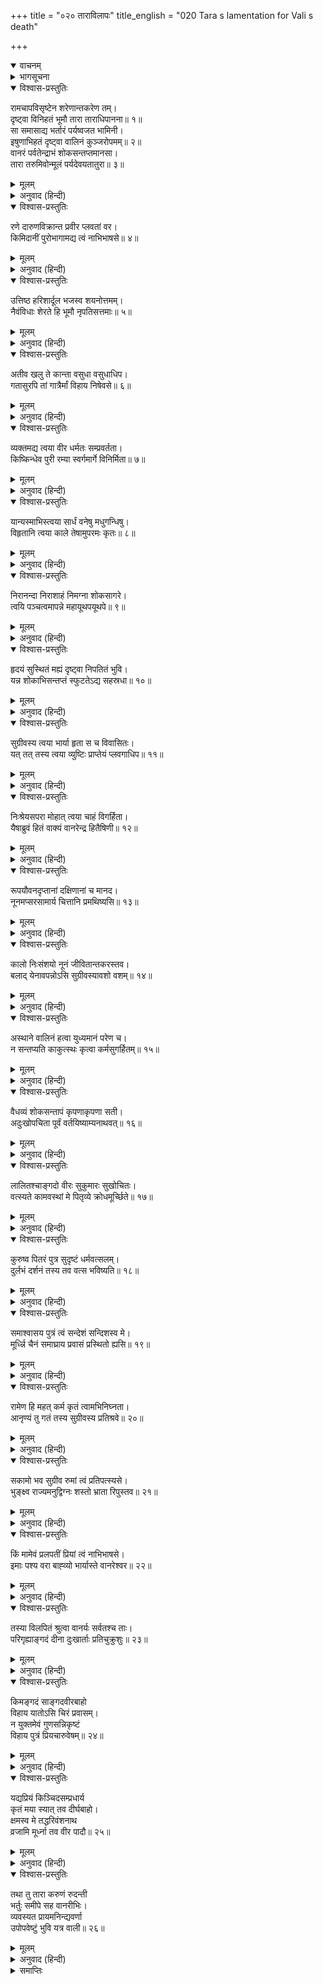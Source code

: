 +++
title = "०२० ताराविलापः"
title_english = "020 Tara s lamentation for Vali s death"

+++
<details open><summary>वाचनम्</summary>
<div caption="श्रीराम-हरिसीताराममूर्ति-घनपाठिभ्यां वचनम्" class="audioEmbed" src="https://archive.org/download/Ramayana-recitation-Sriram-harisItArAmamUrti-Ghanapaati-v2/Kanda_4/Kanda_4_KSK-020-Thara_Vilapaha.mp3"></div>
</details>

<details><summary>भागसूचना</summary>

20. ताराका विलाप
</details>

<details open><summary>विश्वास-प्रस्तुतिः</summary>

रामचापविसृष्टेन शरेणान्तकरेण तम्।  
दृष्ट्वा विनिहतं भूमौ तारा ताराधिपानना॥ १॥  
सा समासाद्य भर्तारं पर्यष्वजत भामिनी।  
इषुणाभिहतं दृष्ट्वा वालिनं कुञ्जरोपमम्॥ २॥  
वानरं पर्वतेन्द्राभं शोकसन्तप्तमानसा।  
तारा तरुमिवोन्मूलं पर्यदेवयतातुरा॥ ३॥
</details>

<details><summary>मूलम्</summary>

रामचापविसृष्टेन शरेणान्तकरेण तम्।  
दृष्ट्वा विनिहतं भूमौ तारा ताराधिपानना॥ १॥  
सा समासाद्य भर्तारं पर्यष्वजत भामिनी।  
इषुणाभिहतं दृष्ट्वा वालिनं कुञ्जरोपमम्॥ २॥  
वानरं पर्वतेन्द्राभं शोकसन्तप्तमानसा।  
तारा तरुमिवोन्मूलं पर्यदेवयतातुरा॥ ३॥
</details>

<details><summary>अनुवाद (हिन्दी)</summary>

चन्द्रमुखी ताराने देखा, मेरे स्वामी वानरराज वाली श्रीरामचन्द्रजीके धनुषसे छूटे हुए प्राणान्तकारी बाणसे घायल होकर धरतीपर पड़े हैं, उस अवस्थामें उनके पास पहुँचकर वह भामिनी उनके शरीरसे लिपट गयी। जो अपने शरीरसे गजराज और गिरिराजको भी मात करते थे, उन्हीं वानरराजको बाणसे आहत होकर जड़से उखड़े हुए वृक्षकी भाँति धराशायी हुआ देख ताराका हृदय शोकसे संतप्त हो उठा और वह आतुर होकर विलाप करने लगी—॥ १—३॥
</details>

<details open><summary>विश्वास-प्रस्तुतिः</summary>

रणे दारुणविक्रान्त प्रवीर प्लवतां वर।  
किमिदानीं पुरोभागामद्य त्वं नाभिभाषसे॥ ४॥
</details>

<details><summary>मूलम्</summary>

रणे दारुणविक्रान्त प्रवीर प्लवतां वर।  
किमिदानीं पुरोभागामद्य त्वं नाभिभाषसे॥ ४॥
</details>

<details><summary>अनुवाद (हिन्दी)</summary>

‘रणमें भयानक पराक्रम प्रकट करनेवाले महान् वीर वानरराज! आज इस समय मुझे अपने सामने पाकर भी आप बोलते क्यों नहीं हैं?॥ ४॥
</details>

<details open><summary>विश्वास-प्रस्तुतिः</summary>

उत्तिष्ठ हरिशार्दूल भजस्व शयनोत्तमम्।  
नैवंविधाः शेरते हि भूमौ नृपतिसत्तमाः॥ ५॥
</details>

<details><summary>मूलम्</summary>

उत्तिष्ठ हरिशार्दूल भजस्व शयनोत्तमम्।  
नैवंविधाः शेरते हि भूमौ नृपतिसत्तमाः॥ ५॥
</details>

<details><summary>अनुवाद (हिन्दी)</summary>

कपिश्रेष्ठ! उठिये और उत्तम शय्याका आश्रय लीजिये। आप-जैसे श्रेष्ठ भूपाल पृथ्वीपर नहीं सोते हैं॥ ५॥
</details>

<details open><summary>विश्वास-प्रस्तुतिः</summary>

अतीव खलु ते कान्ता वसुधा वसुधाधिप।  
गतासुरपि तां गात्रैर्मां विहाय निषेवसे॥ ६॥
</details>

<details><summary>मूलम्</summary>

अतीव खलु ते कान्ता वसुधा वसुधाधिप।  
गतासुरपि तां गात्रैर्मां विहाय निषेवसे॥ ६॥
</details>

<details><summary>अनुवाद (हिन्दी)</summary>

‘पृथ्वीनाथ! निश्चय ही यह पृथ्वी आपको अत्यन्त प्यारी है, तभी तो निष्प्राण होनेपर भी आप आज मुझे छोड़कर अपने अङ्गोंसे इस वसुधाका ही आलिङ्गन किये सो रहे हैं॥
</details>

<details open><summary>विश्वास-प्रस्तुतिः</summary>

व्यक्तमद्य त्वया वीर धर्मतः सम्प्रवर्तता।  
किष्किन्धेव पुरी रम्या स्वर्गमार्गे विनिर्मिता॥ ७॥
</details>

<details><summary>मूलम्</summary>

व्यक्तमद्य त्वया वीर धर्मतः सम्प्रवर्तता।  
किष्किन्धेव पुरी रम्या स्वर्गमार्गे विनिर्मिता॥ ७॥
</details>

<details><summary>अनुवाद (हिन्दी)</summary>

‘वीरवर! आपने धर्मयुक्त युद्ध करके स्वर्गके मार्गमें भी अवश्य ही किष्किन्धाकी भाँति कोई रमणीय पुरी बना ली है, यह बात आज स्पष्ट हो गयी (अन्यथा आप किष्किन्धाको छोड़कर यहाँ क्यों सोते)॥ ७॥
</details>

<details open><summary>विश्वास-प्रस्तुतिः</summary>

यान्यस्माभिस्त्वया सार्धं वनेषु मधुगन्धिषु।  
विहृतानि त्वया काले तेषामुपरमः कृतः॥ ८॥
</details>

<details><summary>मूलम्</summary>

यान्यस्माभिस्त्वया सार्धं वनेषु मधुगन्धिषु।  
विहृतानि त्वया काले तेषामुपरमः कृतः॥ ८॥
</details>

<details><summary>अनुवाद (हिन्दी)</summary>

‘आपके साथ मधुर सुगन्धयुक्त वनोंमें हमने जो-जो विहार किये हैं, उन सबको इस समय आपने सदाके लिये समाप्त कर दिया॥ ८॥
</details>

<details open><summary>विश्वास-प्रस्तुतिः</summary>

निरानन्दा निराशाहं निमग्ना शोकसागरे।  
त्वयि पञ्चत्वमापन्ने महायूथपयूथपे॥ ९॥
</details>

<details><summary>मूलम्</summary>

निरानन्दा निराशाहं निमग्ना शोकसागरे।  
त्वयि पञ्चत्वमापन्ने महायूथपयूथपे॥ ९॥
</details>

<details><summary>अनुवाद (हिन्दी)</summary>

‘नाथ! आप बड़े-बड़े यूथपतियोंके भी स्वामी थे। आज आपके मारे जानेसे मेरा सारा आनन्द लुट गया। मैं सब प्रकारसे निराश होकर शोकके समुद्रमें डूब गयी हूँ॥
</details>

<details open><summary>विश्वास-प्रस्तुतिः</summary>

हृदयं सुस्थितं मह्यं दृष्ट्वा निपतितं भुवि।  
यन्न शोकाभिसन्तप्तं स्फुटतेऽद्य सहस्रधा॥ १०॥
</details>

<details><summary>मूलम्</summary>

हृदयं सुस्थितं मह्यं दृष्ट्वा निपतितं भुवि।  
यन्न शोकाभिसन्तप्तं स्फुटतेऽद्य सहस्रधा॥ १०॥
</details>

<details><summary>अनुवाद (हिन्दी)</summary>

‘निश्चय ही मेरा हृदय बड़ा कठोर है, जो आज आपको पृथ्वीपर पड़ा देखकर भी शोकसे संतप्त हो फट नहीं जाता—इसके हजारों टुकड़े नहीं हो जाते॥ १०॥
</details>

<details open><summary>विश्वास-प्रस्तुतिः</summary>

सुग्रीवस्य त्वया भार्या हृता स च विवासितः।  
यत् तत् तस्य त्वया व्युष्टिः प्राप्तेयं प्लवगाधिप॥ ११॥
</details>

<details><summary>मूलम्</summary>

सुग्रीवस्य त्वया भार्या हृता स च विवासितः।  
यत् तत् तस्य त्वया व्युष्टिः प्राप्तेयं प्लवगाधिप॥ ११॥
</details>

<details><summary>अनुवाद (हिन्दी)</summary>

‘वानरराज! आपने जो सुग्रीवकी स्त्री छीन ली और उन्हें घरसे बाहर निकाल दिया, उसीका यह फल आपको प्राप्त हुआ है॥ ११॥
</details>

<details open><summary>विश्वास-प्रस्तुतिः</summary>

निःश्रेयसपरा मोहात् त्वया चाहं विगर्हिता।  
यैषाब्रुवं हितं वाक्यं वानरेन्द्र हितैषिणी॥ १२॥
</details>

<details><summary>मूलम्</summary>

निःश्रेयसपरा मोहात् त्वया चाहं विगर्हिता।  
यैषाब्रुवं हितं वाक्यं वानरेन्द्र हितैषिणी॥ १२॥
</details>

<details><summary>अनुवाद (हिन्दी)</summary>

‘वानरेन्द्र! मैं आपका हित चाहती थी और आपके कल्याण-साधनमें ही लगी रहती थी तो भी मैंने आपसे जो हितकर बात कही थी, उसे मोहवश आपने नहीं माना और उलटे मेरी ही निन्दा की॥ १२॥
</details>

<details open><summary>विश्वास-प्रस्तुतिः</summary>

रूपयौवनदृप्तानां दक्षिणानां च मानद।  
नूनमप्सरसामार्य चित्तानि प्रमथिष्यसि॥ १३॥
</details>

<details><summary>मूलम्</summary>

रूपयौवनदृप्तानां दक्षिणानां च मानद।  
नूनमप्सरसामार्य चित्तानि प्रमथिष्यसि॥ १३॥
</details>

<details><summary>अनुवाद (हिन्दी)</summary>

‘दूसरोंको मान देनेवाले आर्यपुत्र! निश्चय ही आप स्वर्गमें जाकर रूप और यौवनके अभिमानसे मत्त रहनेवाली केलिकलामें निपुण अप्सराओंके मनको अपने दिव्य सौन्दर्यसे मथ डालेंगे॥ १३॥
</details>

<details open><summary>विश्वास-प्रस्तुतिः</summary>

कालो निःसंशयो नूनं जीवितान्तकरस्तव।  
बलाद् येनावपन्नोऽसि सुग्रीवस्यावशो वशम्॥ १४॥
</details>

<details><summary>मूलम्</summary>

कालो निःसंशयो नूनं जीवितान्तकरस्तव।  
बलाद् येनावपन्नोऽसि सुग्रीवस्यावशो वशम्॥ १४॥
</details>

<details><summary>अनुवाद (हिन्दी)</summary>

‘निश्चय ही आज आपके जीवनका अन्त कर देनेवाला संशयरहित काल यहाँ आ पहुँचा था, जिसने किसीके भी वशमें न आनेवाले आपको बलपूर्वक सुग्रीवके वशमें डाल दिया’॥ १४॥
</details>

<details open><summary>विश्वास-प्रस्तुतिः</summary>

अस्थाने वालिनं हत्वा युध्यमानं परेण च।  
न सन्तप्यति काकुत्स्थः कृत्वा कर्मसुगर्हितम्॥ १५॥
</details>

<details><summary>मूलम्</summary>

अस्थाने वालिनं हत्वा युध्यमानं परेण च।  
न सन्तप्यति काकुत्स्थः कृत्वा कर्मसुगर्हितम्॥ १५॥
</details>

<details><summary>अनुवाद (हिन्दी)</summary>

(अब श्रीरामको सुनाकर बोली)—‘ककुत्स्थ-कुलमें अवतीर्ण हुए श्रीरामचन्द्रजीने दूसरेके साथ युद्ध करते हुए वालीको मारकर अत्यन्त निन्दित कर्म किया है। इस कुत्सित कर्मको करके भी जो ये संतप्त नहीं हो रहे हैं, यह सर्वथा अनुचित है’॥ १५॥
</details>

<details open><summary>विश्वास-प्रस्तुतिः</summary>

वैधव्यं शोकसन्तापं कृपणाकृपणा सती।  
अदुःखोपचिता पूर्वं वर्तयिष्याम्यनाथवत्॥ १६॥
</details>

<details><summary>मूलम्</summary>

वैधव्यं शोकसन्तापं कृपणाकृपणा सती।  
अदुःखोपचिता पूर्वं वर्तयिष्याम्यनाथवत्॥ १६॥
</details>

<details><summary>अनुवाद (हिन्दी)</summary>

(फिर वालीसे बोली—)‘मैंने कभी दीनतापूर्ण जीवन नहीं बिताया था, ऐसे महान् दुःखका सामना नहीं किया था; परंतु आज आपके बिना मैं दीन हो गयी, अब मुझे अनाथकी भाँति शोक-संतापसे पूर्ण वैधव्य जीवन व्यतीत करना होगा॥ १६॥
</details>

<details open><summary>विश्वास-प्रस्तुतिः</summary>

लालितश्चाङ्गदो वीरः सुकुमारः सुखोचितः।  
वत्स्यते कामवस्थां मे पितृव्ये क्रोधमूर्च्छिते॥ १७॥
</details>

<details><summary>मूलम्</summary>

लालितश्चाङ्गदो वीरः सुकुमारः सुखोचितः।  
वत्स्यते कामवस्थां मे पितृव्ये क्रोधमूर्च्छिते॥ १७॥
</details>

<details><summary>अनुवाद (हिन्दी)</summary>

‘नाथ! आपने अपने वीरपुत्र अङ्गदको, जो सुख भोगने योग्य और सुकुमार है, बड़ा लाड़-प्यार किया था। अब क्रोधसे पागल हुए चाचाके वशमें पड़कर मेरे बेटेकी क्या दशा होगी?॥ १७॥
</details>

<details open><summary>विश्वास-प्रस्तुतिः</summary>

कुरुष्व पितरं पुत्र सुदृष्टं धर्मवत्सलम्।  
दुर्लभं दर्शनं तस्य तव वत्स भविष्यति॥ १८॥
</details>

<details><summary>मूलम्</summary>

कुरुष्व पितरं पुत्र सुदृष्टं धर्मवत्सलम्।  
दुर्लभं दर्शनं तस्य तव वत्स भविष्यति॥ १८॥
</details>

<details><summary>अनुवाद (हिन्दी)</summary>

‘बेटा अङ्गद! अपने धर्मप्रेमी पिताको अच्छी तरह देख लो। अब तुम्हारे लिये उनका दर्शन दुर्लभ हो जायगा॥ १८॥
</details>

<details open><summary>विश्वास-प्रस्तुतिः</summary>

समाश्वासय पुत्रं त्वं सन्देशं सन्दिशस्व मे।  
मूर्ध्न्नि चैनं समाघ्राय प्रवासं प्रस्थितो ह्यसि॥ १९॥
</details>

<details><summary>मूलम्</summary>

समाश्वासय पुत्रं त्वं सन्देशं सन्दिशस्व मे।  
मूर्ध्न्नि चैनं समाघ्राय प्रवासं प्रस्थितो ह्यसि॥ १९॥
</details>

<details><summary>अनुवाद (हिन्दी)</summary>

‘प्राणनाथ! आप दूसरे देशको जा रहे हैं। अपने पुत्रका मस्तक सूँघकर इसे धैर्य बँधाइये और मेरे लिये भी कुछ संदेश दीजिये॥ १९॥
</details>

<details open><summary>विश्वास-प्रस्तुतिः</summary>

रामेण हि महत् कर्म कृतं त्वामभिनिघ्नता।  
आनृण्यं तु गतं तस्य सुग्रीवस्य प्रतिश्रवे॥ २०॥
</details>

<details><summary>मूलम्</summary>

रामेण हि महत् कर्म कृतं त्वामभिनिघ्नता।  
आनृण्यं तु गतं तस्य सुग्रीवस्य प्रतिश्रवे॥ २०॥
</details>

<details><summary>अनुवाद (हिन्दी)</summary>

श्रीरामने आपको मारकर बहुत बड़ा कर्म किया है। उन्होंने सुग्रीवसे जो प्रतिज्ञा की थी, उसके ऋणको उतार दिया’॥
</details>

<details open><summary>विश्वास-प्रस्तुतिः</summary>

सकामो भव सुग्रीव रुमां त्वं प्रतिपत्स्यसे।  
भुङ्क्ष्व राज्यमनुद्विग्नः शस्तो भ्राता रिपुस्तव॥ २१॥
</details>

<details><summary>मूलम्</summary>

सकामो भव सुग्रीव रुमां त्वं प्रतिपत्स्यसे।  
भुङ्क्ष्व राज्यमनुद्विग्नः शस्तो भ्राता रिपुस्तव॥ २१॥
</details>

<details><summary>अनुवाद (हिन्दी)</summary>

(अब सुग्रीवको सुनाकर कहने लगी—)‘सुग्रीव! तुम्हारा मनोरथ सफल हो। तुम्हारे भाई, जिन्हें तुम अपना शत्रु समझते थे, मारे गये। अब बेखटके राज्य भोगो। रुमाको भी प्राप्त कर लोगे’॥ २१॥
</details>

<details open><summary>विश्वास-प्रस्तुतिः</summary>

किं मामेवं प्रलपतीं प्रियां त्वं नाभिभाषसे।  
इमाः पश्य वरा बाह्व्यो भार्यास्ते वानरेश्वर॥ २२॥
</details>

<details><summary>मूलम्</summary>

किं मामेवं प्रलपतीं प्रियां त्वं नाभिभाषसे।  
इमाः पश्य वरा बाह्व्यो भार्यास्ते वानरेश्वर॥ २२॥
</details>

<details><summary>अनुवाद (हिन्दी)</summary>

(फिर वालीसे बोली—)‘वानरेश्वर! मैं आपकी प्यारी पत्नी हूँ और इस तरह रोती-कलपती हूँ, फिर भी आप मुझसे बोलते क्यों नहीं हैं? देखिये, आपकी ये बहुत-सी सुन्दरी भार्याएँ यहाँ उपस्थित हैं’॥ २२॥
</details>

<details open><summary>विश्वास-प्रस्तुतिः</summary>

तस्या विलपितं श्रुत्वा वानर्यः सर्वतश्च ताः।  
परिगृह्याङ्गदं दीना दुःखार्ताः प्रतिचुक्रुशुः॥ २३॥
</details>

<details><summary>मूलम्</summary>

तस्या विलपितं श्रुत्वा वानर्यः सर्वतश्च ताः।  
परिगृह्याङ्गदं दीना दुःखार्ताः प्रतिचुक्रुशुः॥ २३॥
</details>

<details><summary>अनुवाद (हिन्दी)</summary>

ताराका विलाप सुनकर अन्य वानर-पत्नियाँ भी सब ओरसे अङ्गदको पकड़कर दीन एवं दुःखसे व्याकुल हो जोर-जोरसे क्रन्दन करने लगीं॥ २३॥
</details>

<details open><summary>विश्वास-प्रस्तुतिः</summary>

किमङ्गदं साङ्गदवीरबाहो  
विहाय यातोऽसि चिरं प्रवासम्।  
न युक्तमेवं गुणसन्निकृष्टं  
विहाय पुत्रं प्रियचारुवेषम्॥ २४॥
</details>

<details><summary>मूलम्</summary>

किमङ्गदं साङ्गदवीरबाहो  
विहाय यातोऽसि चिरं प्रवासम्।  
न युक्तमेवं गुणसन्निकृष्टं  
विहाय पुत्रं प्रियचारुवेषम्॥ २४॥
</details>

<details><summary>अनुवाद (हिन्दी)</summary>

(तदनन्तर ताराने फिर कहा—) ‘बाजूबन्दसे विभूषित वीर भुजाओंवाले वानरराज! आप अङ्गदको छोड़कर दीर्घकालके लिये दूसरे देशमें क्यों जा रहे हैं? जो गुणोंमें आपके सर्वथा निकट है—जो आपके समान ही गुणवान् है तथा जिसका प्रिय एवं मनोहर वेश है, ऐसे प्रिय पुत्रको त्यागकर इस प्रकार चला जाना आपके लिये कदापि उचित नहीं है॥ २४॥
</details>

<details open><summary>विश्वास-प्रस्तुतिः</summary>

यद्यप्रियं किञ्चिदसम्प्रधार्य  
कृतं मया स्यात् तव दीर्घबाहो।  
क्षमस्व मे तद्धरिवंशनाथ  
व्रजामि मूर्ध्ना तव वीर पादौ॥ २५॥
</details>

<details><summary>मूलम्</summary>

यद्यप्रियं किञ्चिदसम्प्रधार्य  
कृतं मया स्यात् तव दीर्घबाहो।  
क्षमस्व मे तद्धरिवंशनाथ  
व्रजामि मूर्ध्ना तव वीर पादौ॥ २५॥
</details>

<details><summary>अनुवाद (हिन्दी)</summary>

‘महाबाहो! यदि नासमझीके कारण मैंने आपका कोई अपराध किया हो तो आप उसे क्षमा कर दें। वानरवंशके स्वामी वीर आर्यपुत्र! मैं आपके चरणोंमें मस्तक रखकर यह प्रार्थना करती हूँ’॥ २५॥
</details>

<details open><summary>विश्वास-प्रस्तुतिः</summary>

तथा तु तारा करुणं रुदन्ती  
भर्तुः समीपे सह वानरीभिः।  
व्यवस्यत प्रायमनिन्द्यवर्णा  
उपोपवेष्टुं भुवि यत्र वाली॥ २६॥
</details>

<details><summary>मूलम्</summary>

तथा तु तारा करुणं रुदन्ती  
भर्तुः समीपे सह वानरीभिः।  
व्यवस्यत प्रायमनिन्द्यवर्णा  
उपोपवेष्टुं भुवि यत्र वाली॥ २६॥
</details>

<details><summary>अनुवाद (हिन्दी)</summary>

इस प्रकार अन्य वानर-पत्नियोंके साथ पतिके समीप करुण विलाप करती हुई अनिन्द्य सुन्दरी ताराने जहाँ वाली पृथ्वीपर पड़ा था, वहीं उसके समीप बैठकर आमरण अनशन करनेका निश्चय किया॥ २६॥
</details>

<details><summary>समाप्तिः</summary>

इत्यार्षे श्रीमद्रामायणे वाल्मीकीये आदिकाव्ये किष्किन्धाकाण्डे विंशः सर्गः॥ २०॥  
इस प्रकार श्रीवाल्मीकिनिर्मित आर्षरामायण आदिकाव्यके किष्किन्धाकाण्डमें बीसवाँ सर्ग पूरा हुआ॥ २०॥
</details>

